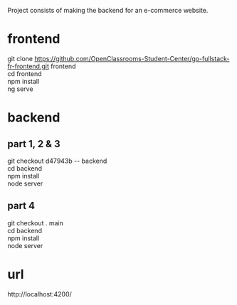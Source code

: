 Project consists of making the backend for an e-commerce website.  

# frontend

git clone https://github.com/OpenClassrooms-Student-Center/go-fullstack-fr-frontend.git frontend  
cd frontend  
npm install  
ng serve  

# backend

## part 1, 2 & 3
git checkout d47943b -- backend  
cd backend  
npm install   
node server

## part 4
git checkout . main  
cd backend  
npm install   
node server

# url
http://localhost:4200/  

